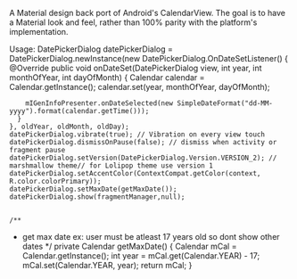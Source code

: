 A Material design back port of Android's CalendarView. The goal is to have a Material look and feel, rather than 100% parity with the platform's implementation.

Usage: 
 DatePickerDialog datePickerDialog = DatePickerDialog.newInstance(new DatePickerDialog.OnDateSetListener() {
      @Override public void onDateSet(DatePickerDialog view, int year, int monthOfYear,
                                      int dayOfMonth) {
        Calendar calendar = Calendar.getInstance();
        calendar.set(year, monthOfYear, dayOfMonth);

        mIGenInfoPresenter.onDateSelected(new SimpleDateFormat("dd-MM-yyyy").format(calendar.getTime()));
      }
    }, oldYear, oldMonth, oldDay);
    datePickerDialog.vibrate(true); // Vibration on every view touch
    datePickerDialog.dismissOnPause(false); // dismiss when activity or fragment pause
    datePickerDialog.setVersion(DatePickerDialog.Version.VERSION_2); // marshmallow theme// for Lolipop theme use version 1
    datePickerDialog.setAccentColor(ContextCompat.getColor(context, R.color.colorPrimary)); 
    datePickerDialog.setMaxDate(getMaxDate());
    datePickerDialog.show(fragmentManager,null);
    
    
    /**
   * get max date ex: user must be atleast 17 years old so dont show other dates
   */
  private Calendar getMaxDate() {
    Calendar mCal = Calendar.getInstance();
    int year = mCal.get(Calendar.YEAR) - 17;
    mCal.set(Calendar.YEAR, year);
    return mCal;
  }
